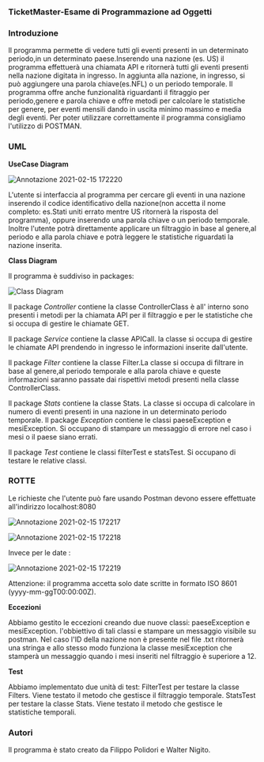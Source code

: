 ### **TicketMaster-Esame di Programmazione ad Oggetti**
### **Introduzione**
Il programma permette di vedere tutti gli eventi presenti in un determinato periodo,in un determinato paese.Inserendo una nazione (es. US) il programma effettuerà una chiamata API e ritornerà tutti gli eventi presenti nella nazione digitata in ingresso. In aggiunta alla nazione, in ingresso, si può aggiungere una parola chiave(es.NFL) o un periodo temporale. Il programma offre anche funzionalità riguardanti il fitraggio per periodo,genere e parola chiave e offre metodi per calcolare le statistiche per genere, per eventi mensili dando in uscita minimo massimo e media degli eventi. Per poter utilizzare correttamente il programma consigliamo l'utilizzo di POSTMAN.

### **UML**
**UseCase Diagram**

![Annotazione 2021-02-15 172220](https://user-images.githubusercontent.com/75211109/108225688-7469cf80-713c-11eb-9840-9be0b629de46.png)


 L'utente si interfaccia al programma per cercare gli eventi in una nazione inserendo il codice identificativo della nazione(non accetta il nome completo: es.Stati uniti errato mentre US ritornerà la risposta del programma), oppure inserendo una parola chiave o un periodo temporale. Inoltre l'utente potrà direttamente applicare un filtraggio in base al genere,al periodo e alla parola chiave e potrà leggere le statistiche riguardati la nazione inserita.

**Class Diagram**

 Il programma è suddiviso in packages:

![Class Diagram](https://user-images.githubusercontent.com/75218985/108222881-7d0cd680-7139-11eb-8fbd-84cd0534d24f.PNG)

Il package _Controller_ contiene la classe ControllerClass è all' interno sono presenti i metodi per la chiamata API per il filtraggio e per le statistiche che si occupa di gestire le chiamate GET.

Il package _Service_ contiene la classe APICall. la classe si occupa di gestire le chiamate API prendendo in ingresso le informazioni inserite dall'utente.

Il package _Filter_ contiene la classe Filter.La classe si occupa di filtrare in base al genere,al periodo temporale e alla parola chiave e queste informazioni saranno passate dai rispettivi metodi presenti nella classe ControllerClass.

Il package _Stats_ contiene la classe Stats. La classe si occupa di calcolare in numero di eventi presenti in una nazione in un determinato periodo temporale.
Il package _Exception_ contiene le classi paeseException e mesiException. Si occupano di stampare un messaggio di errore nel caso i mesi o il paese siano errati.

Il package _Test_ contiene le classi filterTest e statsTest. Si occupano di testare le relative classi.

### ROTTE
Le richieste che l'utente può fare usando Postman devono essere effettuate all'indirizzo localhost:8080

![Annotazione 2021-02-15 172217](https://user-images.githubusercontent.com/75211109/108226433-3325ef80-713d-11eb-9ec1-be59d3ad4c4a.png)

![Annotazione 2021-02-15 172218](https://user-images.githubusercontent.com/75211109/108226558-4e90fa80-713d-11eb-9724-a9e95a998301.png)


Invece per le date :

![Annotazione 2021-02-15 172219](https://user-images.githubusercontent.com/75211109/108226620-594b8f80-713d-11eb-8887-98b639c5cc1f.png)


Attenzione: il programma accetta solo date scritte in formato ISO 8601 (yyyy-mm-ggT00:00:00Z).

**Eccezioni**

Abbiamo gestito le eccezioni creando due nuove classi: paeseException e mesiException. l'obbiettivo di tali classi e stampare un messaggio visibile su postman. Nel caso l'ID della nazione non è presente nel file .txt ritornerà una stringa e allo stesso modo funziona la classe mesiException che stamperà un messaggio quando i mesi inseriti nel filtraggio è superiore a 12.

**Test**

Abbiamo implementato due unità di test: FilterTest per testare la classe Filters. Viene testato il metodo che gestisce il filtraggio temporale. StatsTest per testare la classe Stats. Viene testato il metodo che gestisce le statistiche temporali.

### Autori

Il programma è stato creato da Filippo Polidori e Walter Nigito.
